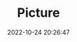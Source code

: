 ---
weight: 1
images:
- /images/edited/153.jpeg
title: Picture
date: 2022-10-24 20:26:47
tags: [luminar neo,work,person,sportsball]
---